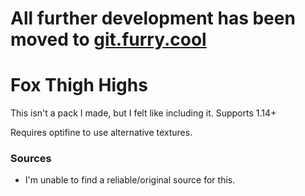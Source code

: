 # All further development has been moved to [git.furry.cool](https://git.furry.cool/MCFurryPacks/FoxThighHighs)

# Fox Thigh Highs
This isn't a pack I made, but I felt like including it. Supports 1.14+

Requires optifine to use alternative textures.

### Sources
- I'm unable to find a reliable/original source for this.
